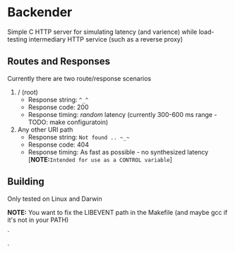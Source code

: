 # Backender

Simple C HTTP server for simulating latency (and varience) while load-testing intermediary HTTP service (such as a reverse proxy)

## Routes and Responses

Currently there are two route/response scenarios

1. / (root)
    * Response string: `^_^`
    * Response code:   200
    * Response timing: *random* latency (currently 300-600 ms range - TODO: make configuratoin)
2. Any other URI path
    * Response string: `Not found .. ~_~`
    * Response code:   404
    * Response timing: As fast as possible - no synthesized latency [**NOTE:**`Intended for use as a CONTROL variable`]

## Building

Only tested on Linux and Darwin

**NOTE:** You want to fix the LIBEVENT path in the Makefile (and maybe gcc if it's not in your PATH)

`

`

